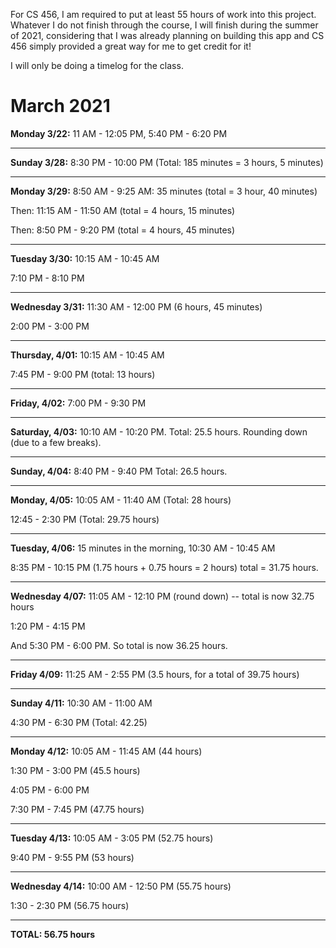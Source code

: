 For CS 456, I am required to put at least 55 hours of work into this project. Whatever I do not finish through the course, I will finish during the summer of 2021, considering that I was already planning on building this app and CS 456 simply provided a great way for me to get credit for it!

I will only be doing a timelog for the class. 

# March 2021
**Monday 3/22:** 11 AM - 12:05 PM, 5:40 PM - 6:20 PM

* * *
**Sunday 3/28:** 8:30 PM - 10:00 PM (Total: 185 minutes = 3 hours, 5 minutes)

* * *
**Monday 3/29:** 8:50 AM - 9:25 AM: 35 minutes (total = 3 hour, 40 minutes)

Then: 11:15 AM - 11:50 AM (total = 4 hours, 15 minutes)

Then: 8:50 PM - 9:20 PM (total = 4 hours, 45 minutes)

* * *
**Tuesday 3/30:** 10:15 AM - 10:45 AM

7:10 PM - 8:10 PM

* * *
**Wednesday 3/31:** 11:30 AM - 12:00 PM (6 hours, 45 minutes)

2:00 PM - 3:00 PM

* * *
**Thursday, 4/01:** 10:15 AM - 10:45 AM

7:45 PM - 9:00 PM (total: 13 hours)

* * *
**Friday, 4/02:** 7:00 PM - 9:30 PM

* * *
**Saturday, 4/03:** 10:10 AM - 10:20 PM. Total: 25.5 hours. Rounding down (due to a few breaks).

* * *
**Sunday, 4/04:** 8:40 PM - 9:40 PM Total: 26.5 hours.

* * *
**Monday, 4/05:** 10:05 AM - 11:40 AM (Total: 28 hours)

12:45 - 2:30 PM (Total: 29.75 hours) 

* * *
**Tuesday, 4/06:** 15 minutes in the morning, 10:30 AM - 10:45 AM

8:35 PM - 10:15 PM (1.75 hours + 0.75 hours = 2 hours) total = 31.75 hours. 

* * *
**Wednesday 4/07:** 11:05 AM - 12:10 PM (round down) -- total is now 32.75 hours

1:20 PM - 4:15 PM

And 5:30 PM - 6:00 PM. So total is now 36.25 hours. 

* * *
**Friday 4/09:** 11:25 AM - 2:55 PM (3.5 hours, for a total of 39.75 hours)

* * *
**Sunday 4/11:** 10:30 AM - 11:00 AM

4:30 PM - 6:30 PM (Total: 42.25)

* * *
**Monday 4/12:** 10:05 AM - 11:45 AM (44 hours)

1:30 PM - 3:00 PM (45.5 hours)

4:05 PM - 6:00 PM

7:30 PM - 7:45 PM (47.75 hours)

* * *
**Tuesday 4/13:** 10:05 AM - 3:05 PM (52.75 hours)

9:40 PM - 9:55 PM (53 hours)

* * *
**Wednesday 4/14:** 10:00 AM - 12:50 PM (55.75 hours)

1:30 - 2:30 PM (56.75 hours)

* * *
**TOTAL: 56.75 hours**
